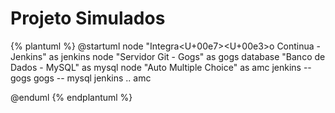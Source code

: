 # Projeto Simulados

{% plantuml %}
@startuml
node "Integra<U+00e7><U+00e3>o Continua - Jenkins" as jenkins
node "Servidor Git - Gogs" as gogs
database "Banco de Dados  - MySQL" as mysql
node "Auto Multiple Choice" as amc
jenkins -- gogs
gogs -- mysql
jenkins .. amc

@enduml
{% endplantuml %}
